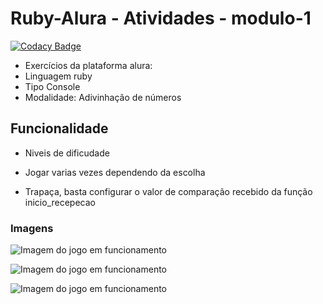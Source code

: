 # Ruby-Alura - Atividades - modulo-1

[![Codacy Badge](https://api.codacy.com/project/badge/Grade/9e4c5b6f6f514c0e96702671dc9f69ab)](https://www.codacy.com/app/AlbericoD/Ruby-Alura-Exerc-cios-modulo-1?utm_source=github.com&utm_medium=referral&utm_content=AlbericoD/Ruby-Alura-Exerc-cios-modulo-1&utm_campaign=badger)

* Exercícios da plataforma alura:
* Linguagem ruby 
* Tipo Console
* Modalidade: Adivinhação de números 

## Funcionalidade 

* Niveis de dificudade

* Jogar varias vezes dependendo da escolha

* Trapaça, basta configurar o valor de comparação recebido da função inicio_recepecao

### Imagens

![Imagem do jogo em funcionamento](http://i.imgur.com/wklcLlh.png)

![Imagem do jogo em funcionamento](http://i.imgur.com/2Bc47j6.png)

![Imagem do jogo em funcionamento](http://i.imgur.com/5rnLzQw.png)
